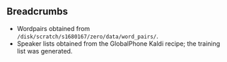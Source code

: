 Breadcrumbs
-----------
- Wordpairs obtained from `/disk/scratch/s1680167/zero/data/word_pairs/`.
- Speaker lists obtained from the GlobalPhone Kaldi recipe; the training list
  was generated.
